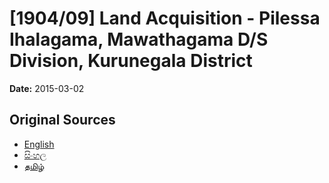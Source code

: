 # [1904/09] Land Acquisition - Pilessa Ihalagama, Mawathagama D/S Division, Kurunegala District

**Date:** 2015-03-02

## Original Sources

- [English](https://documents.gov.lk/view/extra-gazettes/2015/3/1904-09_E.pdf)
- [සිංහල](https://documents.gov.lk/view/extra-gazettes/2015/3/1904-09_S.pdf)
- [தமிழ்](https://documents.gov.lk/view/extra-gazettes/2015/3/1904-09_T.pdf)
